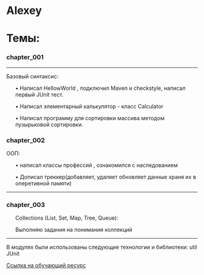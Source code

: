 ﻿# Alexey

Темы:
========================================================================================
### chapter_001
----------------------------------------------------------------------------------------
Базовый синтаксис:
<ul> • Написал HellowWorld , подключил Maven и checkstyle, написал первый JUnit тест. </ul>
<ul> • Написал элементарный калькулятор - класс Calculator </ul>
<ul> • Написал программу для сортировки массива методом пузырьковой сортировки. </ul>

### chapter_002
ООП:
<ul> • написал классы профессий , ознакомился с наследованием </ul>
<ul> • Дописал треккер(добавляет, удаляет обновляет данные храня их в оперетивной памяти) </ul>

-----------------------------------------------------------------------------------------
### chapter_003
<ul> Collections (List, Set, Map, Tree, Queue): </ul>
<ul> Выполняю задания на понимания коллекций </ul>


-----------------------------------------------------------------------------------------
В модулях были использованы следующие технологии и библиотеки:
util
JUnit

[Ссылка на обучающий ресурс](http://webdesign.ru.net)